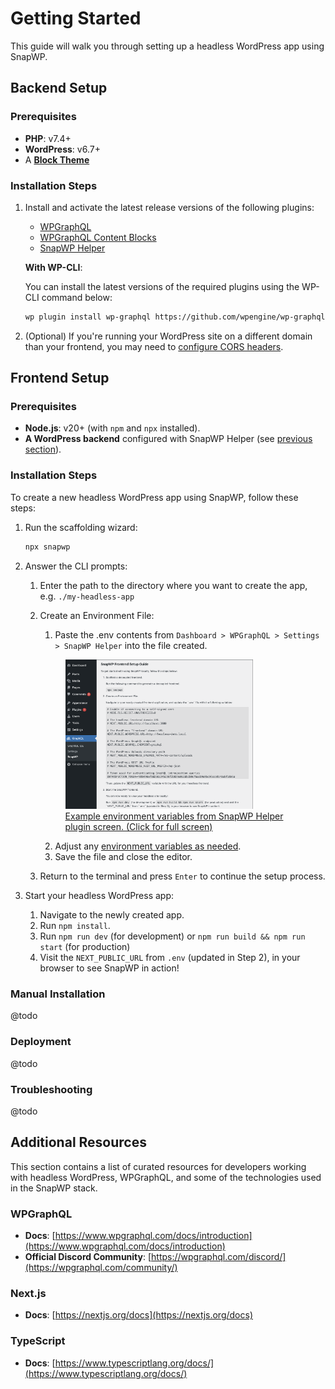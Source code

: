 # Getting Started

This guide will walk you through setting up a headless WordPress app using SnapWP.

## Backend Setup

### Prerequisites

-   **PHP**: v7.4+
-   **WordPress**: v6.7+
-   A **[Block Theme](https://wordpress.org/documentation/article/block-themes/)**

### Installation Steps

1. Install and activate the latest release versions of the following plugins:

    - [WPGraphQL](https://wordpress.org/plugins/wp-graphql/)
    - [WPGraphQL Content Blocks](https://github.com/wpengine/wp-graphql-content-blocks/releases/latest)
    - [SnapWP Helper](https://github.com/rtCamp/snapwp-helper/releases/latest)

    **With WP-CLI**:

    You can install the latest versions of the required plugins using the WP-CLI command below:

    ```bash
    wp plugin install wp-graphql https://github.com/wpengine/wp-graphql-content-blocks/releases/latest/download/wp-graphql-content-blocks.zip https://github.com/rtCamp/snapwp-helper/releases/latest/download/snapwp-helper.zip --activate
    ```

2. (Optional) If you're running your WordPress site on a different domain than your frontend, you may need to [configure CORS headers](./cors.md).

## Frontend Setup

### Prerequisites

-   **Node.js**: v20+ (with `npm` and `npx` installed).
-   **A WordPress backend** configured with SnapWP Helper (see [previous section](#backend-setup)).

### Installation Steps

To create a new headless WordPress app using SnapWP, follow these steps:

1. Run the scaffolding wizard:

    ```bash
    npx snapwp
    ```

2. Answer the CLI prompts:

    1. Enter the path to the directory where you want to create the app, e.g. `./my-headless-app`
    2. Create an Environment File:

        1. Paste the .env contents from `Dashboard > WPGraphQL > Settings > SnapWP Helper` into the file created.

         <a href="./images/snapwp-helper-env.png">
           <figure>
             <!--@todo: link to snapwp-helper repo for image-->
             <img src="./images/snapwp-helper-env.png" alt="Example environment variables from SnapWP Helper plugin screen." style="width: 300px;" />
             <br />
             <figcaption> Example environment variables from SnapWP Helper plugin screen. (Click for full screen)</figcaption>
           </figure>
         </a>

        2. Adjust any [environment variables as needed](./config-api.md#environment-variables).
        3. Save the file and close the editor.

    3. Return to the terminal and press `Enter` to continue the setup process.

3. Start your headless WordPress app:
    1. Navigate to the newly created app.
    2. Run `npm install`.
    3. Run `npm run dev` (for development) or `npm run build && npm run start` (for production)
    4. Visit the `NEXT_PUBLIC_URL` from `.env` (updated in Step 2), in your browser to see SnapWP in action!

### Manual Installation

@todo

### Deployment

@todo

### Troubleshooting

@todo

## Additional Resources

This section contains a list of curated resources for developers working with headless WordPress, WPGraphQL, and some of the technologies used in the SnapWP stack.

### WPGraphQL

-   **Docs**: [https://www.wpgraphql.com/docs/introduction](https://www.wpgraphql.com/docs/introduction)
-   **Official Discord Community**: [https://wpgraphql.com/discord/](https://wpgraphql.com/community/)

### Next.js

-   **Docs**: [https://nextjs.org/docs](https://nextjs.org/docs)

### TypeScript

-   **Docs**: [https://www.typescriptlang.org/docs/](https://www.typescriptlang.org/docs/)
